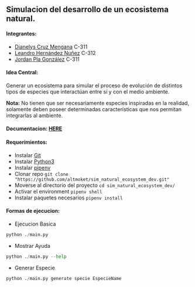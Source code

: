 ## Simulacion del desarrollo de un ecosistema natural.

#### Integrantes:
* [Dianelys Cruz Mengana](https://github.com/DianeMC) C-311
* [Leandro Hernández Nuñez](https://github.com/altmoket) C-312
* [Jordan Pla González](https://github.com/jordipynb) C-311

#### Idea Central:
Generar un ecosistema para simular el proceso de evolución de distintos tipos de especies que interactúan entre sí y con el medio ambiente. 

**Nota:** No tienen que ser necesariamente especies inspiradas en la realidad, solamente deben poseer determinadas características que nos permitan integrarlas al ambiente.

#### Documentacion: [HERE](https://github.com/altmoket/sim_natural_ecosystem_dev/blob/main/docs/description.md)   
	
#### Requerimientos:
* Instalar [Git](https://git-scm.com/book/en/v2/Getting-Started-Installing-Git)
* Instalar [Python3](https://www.python.org/downloads/)
* Instalar [pipenv](https://pypi.org/project/pipenv/)
* Clonar repo `git clone "https://github.com/altmoket/sim_natural_ecosystem_dev.git"`
* Moverse al directorio del proyecto `cd sim_natural_ecosystem_dev/`
* Activar el environment `pipenv shell`
* Instalar paquetes necesarios `pipenv install`

#### Formas de ejecucion:
* Ejecucion Basica
```python
python ./main.py
```
* Mostrar Ayuda
```python
python ./main.py --help
```
* Generar Especie
```python
python ./main.py generate specie EspecieName
```

